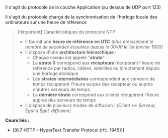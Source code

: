 Il s'agit du protocole de la couche Application (au dessus de UDP port 123)

Il s'agit du protocole chargé de la synchronisation de l'horloge locale des ordinateurs sur une heure de référence

>[!important] Caractéristiques du protocole NTP
>- Il fournit une **heure de référence en UTC** *(plus précisément le nombre de secondes écoulées depuis le 00:00 le 1er janvier 1900)*
>- Il dispose d'une **architecture hiérarchique** : 
>	- Chaque niveau est appelé "**strate**"
>	- La **strate 0** correspond aux **récepteurs** récupérant l'heure de référence par radios, câbles, satellites ou directement depuis une horloge atomique
>	- Les **strates intermédiaires** correspondent aux serveurs de temps récupérant l'heure aurpès des récepteur ou auprès d'autres serveurs de temps.
>	- La **dernière strate** correspond aux clients récupérent l'heure auprès des serveurs de temps
>- Il dispose de plusieurs modes de diffusion : *(Client $\leftrightarrow$ Serveur, Égal à Égal, diffusion)*


**Cours liés :**
- [[6.7 HTTP – HyperText Transfer Protocol (rfc. 1945)]]